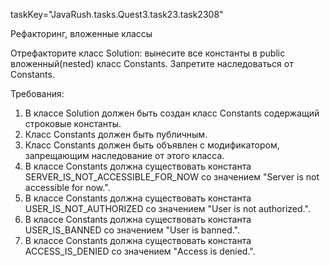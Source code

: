 taskKey="JavaRush.tasks.Quest3.task23.task2308"

Рефакторинг, вложенные классы

Отрефакторите класс Solution: вынесите все константы в public вложенный(nested) класс Constants.
Запретите наследоваться от Constants.


Требования:
1.	В классе Solution должен быть создан класс Constants содержащий строковые константы.
2.	Класс Constants должен быть публичным.
3.	Класс Constants должен быть объявлен с модификатором, запрещающим наследование от этого класса.
4.	В классе Constants должна существовать константа SERVER_IS_NOT_ACCESSIBLE_FOR_NOW со значением "Server is not accessible for now.".
5.	В классе Constants должна существовать константа USER_IS_NOT_AUTHORIZED со значением "User is not authorized.".
6.	В классе Constants должна существовать константа USER_IS_BANNED со значением "User is banned.".
7.	В классе Constants должна существовать константа ACCESS_IS_DENIED со значением "Access is denied.".


